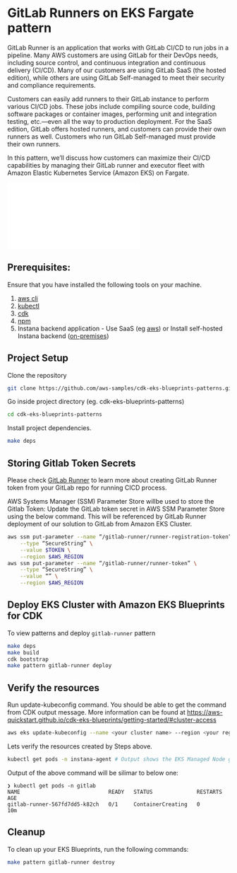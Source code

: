 # GitLab Runners on EKS Fargate pattern
GitLab Runner is an application that works with GitLab CI/CD to run jobs in a pipeline. Many AWS customers are using GitLab for their DevOps needs, including source control, and continuous integration and continuous delivery (CI/CD). Many of our customers are using GitLab SaaS (the hosted edition), while others are using GitLab Self-managed to meet their security and compliance requirements.

Customers can easily add runners to their GitLab instance to perform various CI/CD jobs. These jobs include compiling source code, building software packages or container images, performing unit and integration testing, etc.—even all the way to production deployment. For the SaaS edition, GitLab offers hosted runners, and customers can provide their own runners as well. Customers who run GitLab Self-managed must provide their own runners.

In this pattern, we’ll discuss how customers can maximize their CI/CD capabilities by managing their GitLab runner and executor fleet with Amazon Elastic Kubernetes Service (Amazon EKS) on Fargate.

![Architecture](./gitlab-runner-fargate.md)

## Prerequisites:

Ensure that you have installed the following tools on your machine.

1. [aws cli](https://docs.aws.amazon.com/cli/latest/userguide/install-cliv2.html)
2. [kubectl](https://Kubernetes.io/docs/tasks/tools/)
3. [cdk](https://docs.aws.amazon.com/cdk/v2/guide/getting_started.html#getting_started_install)
4. [npm](https://docs.npmjs.com/cli/v8/commands/npm-install)
5. Instana backend application - Use SaaS (eg [aws](https://aws.amazon.com/marketplace/pp/prodview-hnqy5e3t3fzda?sr=0-1&ref_=beagle&applicationId=AWSMPContessa)) or Install self-hosted Instana backend ([on-premises](https://www.ibm.com/docs/en/instana-observability/current?topic=installing-configuring-self-hosted-instana-backend-premises))

## Project Setup
Clone the repository

```sh
git clone https://github.com/aws-samples/cdk-eks-blueprints-patterns.git
```

Go inside project directory (eg. cdk-eks-blueprints-patterns)

```sh
cd cdk-eks-blueprints-patterns
```

Install project dependencies.

```sh
make deps
```

## Storing Gitlab Token Secrets 

Please check [GitLab Runner](https://docs.gitlab.com/runner/register/) to learn more about creating GitLab Runner token from your GitLab repo for running CICD process.

AWS Systems Manager (SSM) Parameter Store willbe used to store the Gitlab Token: Update the GitLab token secret in AWS SSM Parameter Store using the below command. This will be referenced by GitLab Runner deployment of our solution to GitLab from Amazon EKS Cluster.

```bash
aws ssm put-parameter --name “/gitlab-runner/runner-registration-token” \
    --type “SecureString” \
    --value $TOKEN \
    --region $AWS_REGION
aws ssm put-parameter --name “/gitlab-runner/runner-token” \
    --type “SecureString” \
    --value “” \
    --region $AWS_REGION
```


## Deploy EKS Cluster with Amazon EKS Blueprints for CDK

To view patterns and deploy ```gitlab-runner``` pattern

```sh
make deps
make build
cdk bootstrap
make pattern gitlab-runner deploy
```


## Verify the resources

Run update-kubeconfig command. You should be able to get the command from CDK output message. More information can be found at https://aws-quickstart.github.io/cdk-eks-blueprints/getting-started/#cluster-access
```sh
aws eks update-kubeconfig --name <your cluster name> --region <your region> --role-arn arn:aws:iam::xxxxxxxxx:role/eks-blue1-eksblue1AccessRole32C5DF05-1NBFCH8INI08A
```

Lets verify the resources created by Steps above.
```sh
kubectl get pods -n instana-agent # Output shows the EKS Managed Node group nodes under instana-agent namespace
```
Output of the above command will be silimar to below one:

```output
❯ kubectl get pods -n gitlab
NAME                            READY   STATUS              RESTARTS   AGE
gitlab-runner-567fd7dd5-k82ch   0/1     ContainerCreating   0          10m
```

## Cleanup

To clean up your EKS Blueprints, run the following commands:

```sh
make pattern gitlab-runner destroy 

```